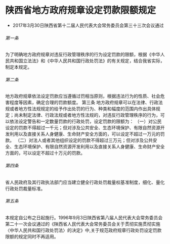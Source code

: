 # 陕西省地方政府规章设定罚款限额规定

- 2017年3月30日陕西省第十二届人民代表大会常务委员会第三十三次会议通过

<!-- INFO END -->

###### 第一条

为了明确地方政府规章对违反行政管理秩序的行为设定罚款的限额，根据《中华人民共和国立法法》和《中华人民共和国行政处罚法》的有关规定，结合我省实际，制定本规定。

###### 第二条

地方政府规章依法设定罚款应当遵循过罚相当原则，根据违法行为的性质、社会危害程度等因素，确定合理的罚款额度。 第三条 地方政府规章可以在法律、行政法规或者地方性法规规定的给予作出处罚的行为、种类和幅度的范围内作出具体规定；尚未制定法律、行政法规或者地方性法规的，对违反行政管理秩序的行为，可以依法设定警告和一定数量罚款的行政处罚，设定罚款的限额为： （一）对公民设定的罚款不得超过一千元；但对涉及公共安全、生态环境保护、有限自然资源开发利用以及直接关系人身健康、生命财产安全方面的，可以设定不超过一万元的罚款。 （二）对法人或者其他组织设定的罚款不得超过三万元；但对涉及公共安全、生态环境保护、有限自然资源开发利用以及直接关系人身健康、生命财产安全方面的，可以设定不超过十万元的罚款。

###### 第四条

省人民政府及其行政执法部门应当建立健全行政处罚裁量权基准制度，细化、量化行政处罚裁量标准。

###### 第五条

本规定自公布之日起施行。1996年9月3日陕西省第八届人民代表大会常务委员会第二十一次会议通过的《陕西省人民代表大会常务委员会关于贯彻实施贯彻实施〈中华人民共和国行政处罚法〉的决定》中,关于规范政府规章行政处罚设定罚款限额的规定同时不再适用。
